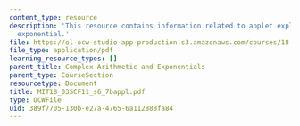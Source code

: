 ```yaml
---
content_type: resource
description: 'This resource contains information related to applet exploration: complex
  exponential.'
file: https://ol-ocw-studio-app-production.s3.amazonaws.com/courses/18-03sc-differential-equations-fall-2011/389f7705130be27a47656a112888fa84_MIT18_03SCF11_s6_7bappl.pdf
file_type: application/pdf
learning_resource_types: []
parent_title: Complex Arithmetic and Exponentials
parent_type: CourseSection
resourcetype: Document
title: MIT18_03SCF11_s6_7bappl.pdf
type: OCWFile
uid: 389f7705-130b-e27a-4765-6a112888fa84
---
```


